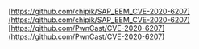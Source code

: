 [https://github.com/chipik/SAP_EEM_CVE-2020-6207](https://github.com/chipik/SAP_EEM_CVE-2020-6207)
[https://github.com/PwnCast/CVE-2020-6207](https://github.com/PwnCast/CVE-2020-6207)
